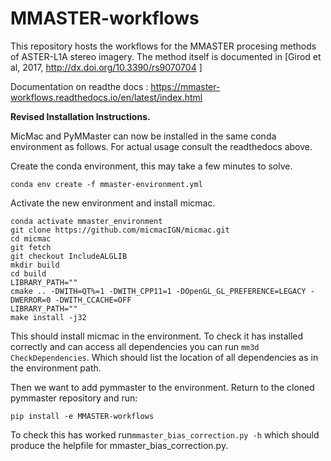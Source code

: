 # MMASTER-workflows

This repository hosts the workflows for the MMASTER procesing methods of ASTER-L1A stereo imagery. The method itself is documented in [Girod et al, 2017, http://dx.doi.org/10.3390/rs9070704 ]

Documentation on readthe docs : https://mmaster-workflows.readthedocs.io/en/latest/index.html

**Revised Installation Instructions.**

MicMac and PyMMaster can now be installed in the same conda environment as follows. For actual usage consult the readthedocs above.

Create the conda environment, this may take a few minutes to solve.

```
conda env create -f mmaster-environment.yml
```

Activate the new environment and install micmac.

```
conda activate mmaster_environment
git clone https://github.com/micmacIGN/micmac.git
cd micmac
git fetch
git checkout IncludeALGLIB
mkdir build
cd build
LIBRARY_PATH=""
cmake .. -DWITH=QT%=1 -DWITH_CPP11=1 -DOpenGL_GL_PREFERENCE=LEGACY -DWERROR=0 -DWITH_CCACHE=OFF
LIBRARY_PATH=""
make install -j32
```

This should install micmac in the environment. To check it has installed correctly and can access all dependencies you can run `mm3d CheckDependencies`. Which should list the location of all dependencies as in the environment path.

Then we want to add pymmaster to the environment. Return to the cloned pymmaster repository and run:

```
pip install -e MMASTER-workflows
```

To check this has worked run`mmaster_bias_correction.py -h` which should produce the helpfile for mmaster_bias_correction.py.
